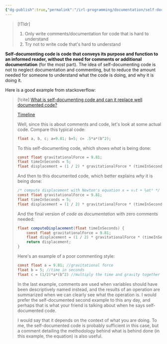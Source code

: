 ```yaml
---
{"dg-publish":true,"permalink":"/irl-programming/documentation/self-documenting-code/","tags":["nooblet","beginner","unfinished"]}
---
```


>[!Tldr]
>1. Only write comments/documentation for code that is hard to understand
>2. Try not to write code that's hard to understand

**Self-documenting code is code that conveys its purpose and function to an informed reader, without the need for comments or additional documentation** (for the most part). The idea of self-documenting code is not to neglect documentation and commenting, but to reduce the amount needed for someone to understand what the code is doing, and why it is doing it.

Here is a good example from stackoverflow:

> [!cite] [What is self-documenting code and can it replace well documented code?](https://stackoverflow.com/questions/209015/what-is-self-documenting-code-and-can-it-replace-well-documented-code)
> 
> [Timeline](https://stackoverflow.com/posts/209089/timeline)
> 
> Well, since this is about comments and code, let's look at some actual code. Compare this typical code:
> 
> ```java
> float a, b, c; a=9.81; b=5; c= .5*a*(b^2);
> ```
> 
> To this self-documenting code, which shows _what_ is being done:
> 
> ```java
> const float gravitationalForce = 9.81;
> float timeInSeconds = 5;
> float displacement = (1 / 2) * gravitationalForce * (timeInSeconds ^ 2);
> ```
> 
> And then to this documented code, which better explains _why_ it is being done:
> 
> ```java
> /* compute displacement with Newton's equation x = vₒt + ½at² */
> const float gravitationalForce = 9.81;
> float timeInSeconds = 5;
> float displacement = (1 / 2) * gravitationalForce * (timeInSeconds ^ 2);
> ```
> 
> And the final version of _code as documentation_ with zero comments needed:
> 
> ```java
> float computeDisplacement(float timeInSeconds) {
>     const float gravitationalForce = 9.81;
>     float displacement = (1 / 2) * gravitationalForce * (timeInSeconds ^ 2);
>     return displacement;
> }
> ```
> 
> Here's an example of a poor commenting style:
> 
> ```java
> const float a = 9.81; //gravitational force
> float b = 5; //time in seconds
> float c = (1/2)*a*(b^2) //multiply the time and gravity together to get displacement.
> ```
> 
> In the last example, comments are used when variables should have been descriptively named instead, and the results of an operation are summarized when we can clearly see what the operation is. I would prefer the self-documented second example to this any day, and perhaps that is what your friend is talking about when he says self-documented code.
> 
> I would say that it depends on the context of what you are doing. To me, the self-documented code is probably sufficient in this case, but a comment detailing the methodology behind what is behind done (in this example, the equation) is also useful.
> 
